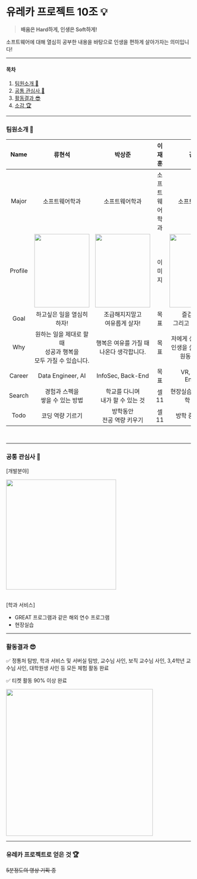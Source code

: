 # 유레카 프로젝트 10조 💡

> **배움은 Hard하게, 인생은 Soft하게!**

소프트웨어에 대해 열심히 공부한 내용을 바탕으로 인생을 편하게 살아가자는 의미입니다!


___

#### 목차

1. [팀원소개 👥](#팀원소개-)
2. [공통 관심사 🤔](#공통-관심사-)
3. [활동결과 😎](#활동결과-)
4. [소감 🏆](#유레카-프로젝트로-얻은-것-)

___


### 팀원소개 👥

|Name|류현석|박상준|이재훈|김예지|
|:---:|:---:|:---:|:---:|:---:|
|Major|소프트웨어학과|소프트웨어학과|소프트웨어학과|소프트웨어학과|
|Profile|<img width="150px" height="200px" src="https://github.com/user-attachments/assets/7cd711ea-78e8-4805-a924-126fe7067c34">|<img width="150px" height="200px" src="https://github.com/user-attachments/assets/0d48fc85-ff96-40e5-9596-697f05f658c8">|이미지|<img width="150px" height="200px" src="https://github.com/user-attachments/assets/73ce1083-9743-43b5-b3b9-113f95fb5ba7">|
|Goal|하고싶은 일을 열심히 하자!|조급해지지말고<br>여유롭게 살자!|목표|즐겁게 살자!<br>그리고 많이 배우자!|
|Why|원하는 일을 제대로 할 때<br>성공과 행복을<br>모두 가질 수 있습니다.|행복은 여유를 가질 때 <br>나온다 생각합니다.|목표|저에게 성장과 재미는<br>인생을 살아가게 하는<br>원동력입니다.|
|Career|Data Engineer, AI|InfoSec, Back-End|목표|VR, AI, Data Engineer|
|Search|경험과 스펙을<br>쌓을 수 있는 방법|학교를 다니며<br>내가 할 수 있는 것|셀11|현장실습 프로그램, 방학 중 특강|
|Todo|코딩 역량 기르기|방학동안<br>전공 역량 키우기|셀11|방학 중 취업 특강|

<br>

___

### 공통 관심사 🤔

[개발분야]

<img width="300px" src="https://github.com/user-attachments/assets/86731c27-db5a-4698-a293-83a57d3af6d8"/>


<br>
<br>

[학과 서비스]
- GREAT 프로그램과 같은 해외 연수 프로그램
- 현장실습



___

### 활동결과 😎

✅ 정통처 탐방, 학과 서비스 및 서버실 탐방, 교수님 사인, 보직 교수님 사인, 3,4학년 교수님 사인, 대학원생 사인 등 모든 체험 활동 완료

✅ 티켓 활동 90% 이상 완료

<img width="400px" src="https://github.com/user-attachments/assets/867b533e-cbad-40ea-8f0c-8ad214dc792b">

<br>

___

### 유레카 프로젝트로 얻은 것 🏆
~~5분정도의 영상 기획 중~~
